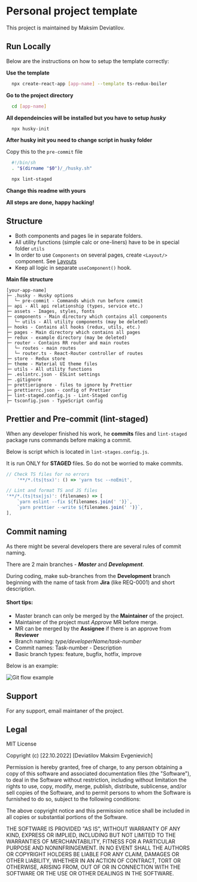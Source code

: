 # Personal project template
This project is maintained by Maksim Deviatilov.

## Run Locally
Below are the instructions on how to setup the template correctly:

**Use the template**

```bash
  npx create-react-app [app-name] --template ts-redux-boiler
```

**Go to the project directory**

```bash
  cd [app-name]
```

**All dependeincies will be installed but you have to setup _husky_**

```bash
  npx husky-init
```

**After husky init you need to change script in husky folder**

Copy this to the `pre-commit` file

```bash
  #!/bin/sh
  . "$(dirname "$0")/_/husky.sh"

  npx lint-staged

```

**Change this readme with yours**

**All steps are done, happy hacking!**
## Structure
- Both components and pages lie in separate folders.
- All utility functions (simple calc or one-liners) have to be in special folder `utils`
- In order to use `Components` on several pages, create `<Layout/>` component. See [Layouts](https://nextjs.org/docs/basic-features/layouts)
- Keep all logic in separate `useComponent()` hook. 

**Main file structure**

```
[your-app-name]
├─ .husky - Husky options
│  └─ pre-commit - Commands which run before commit
├─ api - All api relationship (types, service etc.)
├─ assets - Images, styles, fonts
├─ components - Main directory which contains all components
│  └─ utils - All utility components (may be deleted)
├─ hooks - Contains all hooks (redux, utils, etc.)
├─ pages - Main directory which contains all pages
├─ redux - example directory (may be deleted)
├─ router - Contains RR router and main routes
│  └─ routes - main routes
│  └─ router.ts - React-Router controller of routes
├─ store - Redux store
├─ theme - Material UI theme files
├─ utils - All utility functions
├─ .eslintrc.json - ESLint settings
├─ .gitignore
├─ prettierignore - files to ignore by Prettier
├─ prettierrc.json - config of Prettier
├─ lint-staged.config.js - Lint-Staged config
├─ tsconfig.json - TypeScript config
```


## Prettier and Pre-commit (lint-staged)

When any developer finished his work, he **commits** files and `lint-staged` package runs commands before making a commit.

Below is script which is located in `lint-stages.config.js`.

It is run ONLY for **STAGED** files. So do not be worried to make commits.
```js
// Check TS files for no errors
	'**/*.(ts|tsx)': () => 'yarn tsc --noEmit',

// Lint and format TS and JS files
'**/*.(ts|tsx|js)': (filenames) => [
    `yarn eslint --fix ${filenames.join(' ')}`,
    `yarn prettier --write ${filenames.join(' ')}`,
],
```

## Commit naming
As there might be several developers there are several rules of commit naming.

There are 2 main branches - ***Master*** and ***Development***.

During coding, make sub-branches from the **Development** branch beginning with the name of task from **Jira** (like REQ-0001) and short description.

#### Short tips:
- Master branch can only be merged by the **Maintainer** of the project.
- Maintainer of the project must *Approve* MR before merge. 
- MR can be merged by the **Assignee** if there is an approve from **Reviewer**
- Branch naming: _type/developerName/task-number_
- Commit names: Task-number - Description
- Basic branch types: feature, bugfix, hotfix, improve

Below is an example:

![Git flow example](https://miro.medium.com/max/1032/1*VC1_OUUkZawKi3JAcKOQ3g.png)
## Support

For any support, email maintaner of the project.

## Legal

MIT License

Copyright (c) [22.10.2022] [Deviatilov Maksim Evgenievich]

Permission is hereby granted, free of charge, to any person obtaining a copy
of this software and associated documentation files (the "Software"), to deal
in the Software without restriction, including without limitation the rights
to use, copy, modify, merge, publish, distribute, sublicense, and/or sell
copies of the Software, and to permit persons to whom the Software is
furnished to do so, subject to the following conditions:

The above copyright notice and this permission notice shall be included in all
copies or substantial portions of the Software.

THE SOFTWARE IS PROVIDED "AS IS", WITHOUT WARRANTY OF ANY KIND, EXPRESS OR
IMPLIED, INCLUDING BUT NOT LIMITED TO THE WARRANTIES OF MERCHANTABILITY,
FITNESS FOR A PARTICULAR PURPOSE AND NONINFRINGEMENT. IN NO EVENT SHALL THE
AUTHORS OR COPYRIGHT HOLDERS BE LIABLE FOR ANY CLAIM, DAMAGES OR OTHER
LIABILITY, WHETHER IN AN ACTION OF CONTRACT, TORT OR OTHERWISE, ARISING FROM,
OUT OF OR IN CONNECTION WITH THE SOFTWARE OR THE USE OR OTHER DEALINGS IN THE
SOFTWARE.
